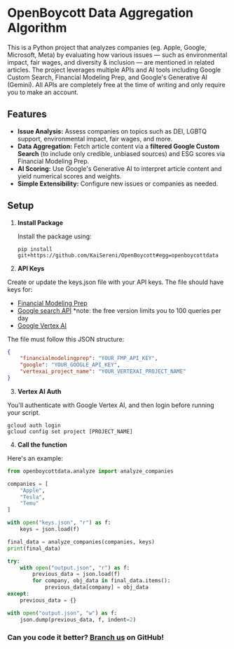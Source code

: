# OpenBoycott Data Aggregation Algorithm

This is a Python project that analyzes companies (eg. Apple, Google, Microsoft, Meta) by evaluating how various issues — such as environmental impact, fair wages, and diversity & inclusion — are mentioned in related articles. The project leverages multiple APIs and AI tools including Google Custom Search, Financial Modeling Prep, and Google's Generative AI (Gemini). All APIs are completely free at the time of writing and only require you to make an account.

## Features

- **Issue Analysis:** Assess companies on topics such as DEI, LGBTQ support, environmental impact, fair wages, and more.
- **Data Aggregation:** Fetch article content via a **filtered Google Custom Search** (to include only credible, unbiased sources) and ESG scores via Financial Modeling Prep.
- **AI Scoring:** Use Google's Generative AI to interpret article content and yield numerical scores and weights.
- **Simple Extensibility:** Configure new issues or companies as needed.

## Setup

1. **Install Package**

   Install the package using:
   
   ```
   pip install git+https://github.com/KaiSereni/OpenBoycott#egg=openboycottdata
   ```
2. **API Keys**

Create or update the keys.json file with your API keys. The file should have keys for:

- [Financial Modeling Prep](https://site.financialmodelingprep.com/developer/docs/company-esg-risk-ratings-api)
- [Google search API](https://developers.google.com/custom-search/v1/overview) *note: the free version limits you to 100 queries per day
- [Google Vertex AI](https://console.cloud.google.com/vertex-ai/studio/chat)

The file must follow this JSON structure:
```json
{
    "financialmodelingprep": "YOUR_FMP_API_KEY",
    "google": "YOUR_GOOGLE_API_KEY",
    "vertexai_project_name": "YOUR_VERTEXAI_PROJECT_NAME"
}
```
3. **Vertex AI Auth**

You'll authenticate with Google Vertex AI, and then login before running your script.
```
gcloud auth login
gcloud config set project [PROJECT_NAME]
```
4. **Call the function**

Here's an example:
```py
from openboycottdata.analyze import analyze_companies

companies = [
    "Apple",
    "Tesla",
    "Temu"
]

with open("keys.json", "r") as f:
    keys = json.load(f)

final_data = analyze_companies(companies, keys)
print(final_data)

try:
    with open("output.json", "r") as f:
        previous_data = json.load(f)
        for company, obj_data in final_data.items():
            previous_data[company] = obj_data
except:
    previous_data = {}

with open("output.json", "w") as f:
    json.dump(previous_data, f, indent=2)

```

### Can you code it better? [Branch us](https://github.com/KaiSereni/OpenBoycott) on GitHub!